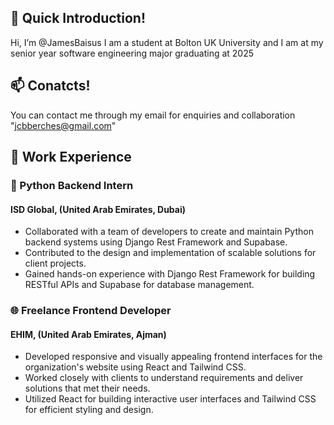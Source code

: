 ## 👋  Quick Introduction!

Hi, I’m @JamesBaisus I am a student at Bolton UK University and I am at my senior year software engineering major graduating at 2025
## 📫  Conatcts!

You can contact me through my email for enquiries and collaboration "jcbberches@gmail.com"

## 💼 Work Experience

###  🐍 Python Backend Intern
#### ISD Global, (United Arab Emirates, Dubai)
- Collaborated with a team of developers to create and maintain Python backend systems using Django Rest Framework and Supabase.
- Contributed to the design and implementation of scalable solutions for client projects.
- Gained hands-on experience with Django Rest Framework for building RESTful APIs and Supabase for database management.

###  🌐 Freelance Frontend Developer
#### EHIM, (United Arab Emirates, Ajman)
- Developed responsive and visually appealing frontend interfaces for the organization's website using React and Tailwind CSS.
- Worked closely with clients to understand requirements and deliver solutions that met their needs.
- Utilized React for building interactive user interfaces and Tailwind CSS for efficient styling and design.

